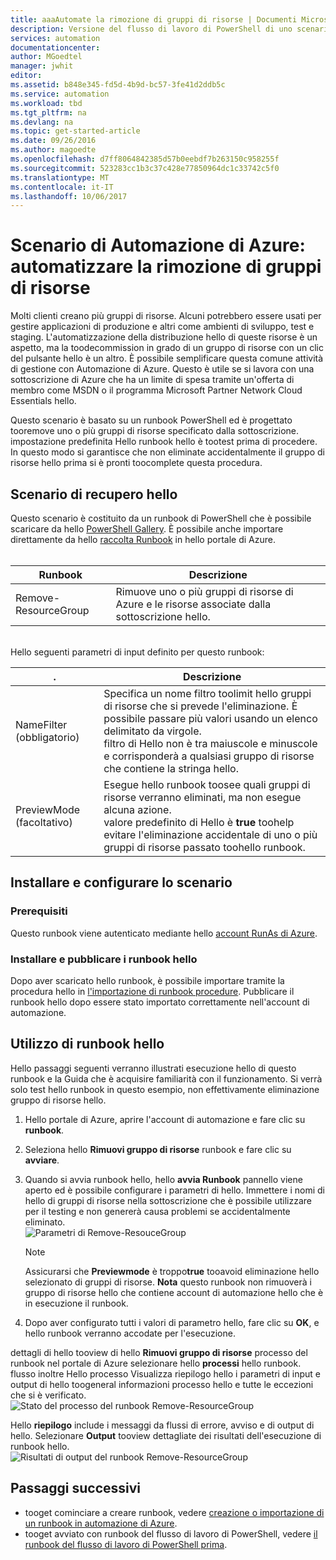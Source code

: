 ```yaml
---
title: aaaAutomate la rimozione di gruppi di risorse | Documenti Microsoft
description: Versione del flusso di lavoro di PowerShell di uno scenario di automazione di Azure, inclusi i runbook tooremove gruppi di tutte le risorse nella sottoscrizione.
services: automation
documentationcenter: 
author: MGoedtel
manager: jwhit
editor: 
ms.assetid: b848e345-fd5d-4b9d-bc57-3fe41d2ddb5c
ms.service: automation
ms.workload: tbd
ms.tgt_pltfrm: na
ms.devlang: na
ms.topic: get-started-article
ms.date: 09/26/2016
ms.author: magoedte
ms.openlocfilehash: d7ff8064842385d57b0eebdf7b263150c958255f
ms.sourcegitcommit: 523283cc1b3c37c428e77850964dc1c33742c5f0
ms.translationtype: MT
ms.contentlocale: it-IT
ms.lasthandoff: 10/06/2017
---
```

# <a name="azure-automation-scenario---automate-removal-of-resource-groups"></a>Scenario di Automazione di Azure: automatizzare la rimozione di gruppi di risorse
Molti clienti creano più gruppi di risorse. Alcuni potrebbero essere usati per gestire applicazioni di produzione e altri come ambienti di sviluppo, test e staging. L'automatizzazione della distribuzione hello di queste risorse è un aspetto, ma la toodecommission in grado di un gruppo di risorse con un clic del pulsante hello è un altro. È possibile semplificare questa comune attività di gestione con Automazione di Azure. Questo è utile se si lavora con una sottoscrizione di Azure che ha un limite di spesa tramite un'offerta di membro come MSDN o il programma Microsoft Partner Network Cloud Essentials hello.

Questo scenario è basato su un runbook PowerShell ed è progettato tooremove uno o più gruppi di risorse specificato dalla sottoscrizione. impostazione predefinita Hello runbook hello è tootest prima di procedere. In questo modo si garantisce che non eliminate accidentalmente il gruppo di risorse hello prima si è pronti toocomplete questa procedura.   

## <a name="getting-hello-scenario"></a>Scenario di recupero hello
Questo scenario è costituito da un runbook di PowerShell che è possibile scaricare da hello [PowerShell Gallery](https://www.powershellgallery.com/packages/Remove-ResourceGroup/1.0/DisplayScript). È possibile anche importare direttamente da hello [raccolta Runbook](automation-runbook-gallery.md) in hello portale di Azure.<br><br>

| Runbook | Descrizione |
| --- | --- |
| Remove-ResourceGroup |Rimuove uno o più gruppi di risorse di Azure e le risorse associate dalla sottoscrizione hello. |

<br>
Hello seguenti parametri di input definito per questo runbook:

| . | Descrizione |
| --- | --- |
| NameFilter (obbligatorio) |Specifica un nome filtro toolimit hello gruppi di risorse che si prevede l'eliminazione. È possibile passare più valori usando un elenco delimitato da virgole.<br>filtro di Hello non è tra maiuscole e minuscole e corrisponderà a qualsiasi gruppo di risorse che contiene la stringa hello. |
| PreviewMode (facoltativo) |Esegue hello runbook toosee quali gruppi di risorse verranno eliminati, ma non esegue alcuna azione.<br>valore predefinito di Hello è **true** toohelp evitare l'eliminazione accidentale di uno o più gruppi di risorse passato toohello runbook. |

## <a name="install-and-configure-this-scenario"></a>Installare e configurare lo scenario
### <a name="prerequisites"></a>Prerequisiti
Questo runbook viene autenticato mediante hello [account RunAs di Azure](automation-sec-configure-azure-runas-account.md).    

### <a name="install-and-publish-hello-runbooks"></a>Installare e pubblicare i runbook hello
Dopo aver scaricato hello runbook, è possibile importare tramite la procedura hello in [l'importazione di runbook procedure](automation-creating-importing-runbook.md#importing-a-runbook-from-a-file-into-azure-automation). Pubblicare il runbook hello dopo essere stato importato correttamente nell'account di automazione.

## <a name="using-hello-runbook"></a>Utilizzo di runbook hello
Hello passaggi seguenti verranno illustrati esecuzione hello di questo runbook e la Guida che è acquisire familiarità con il funzionamento. Si verrà solo test hello runbook in questo esempio, non effettivamente eliminazione gruppo di risorse hello.  

1. Hello portale di Azure, aprire l'account di automazione e fare clic su **runbook**.
2. Seleziona hello **Rimuovi gruppo di risorse** runbook e fare clic su **avviare**.
3. Quando si avvia runbook hello, hello **avvia Runbook** pannello viene aperto ed è possibile configurare i parametri di hello. Immettere i nomi di hello di gruppi di risorse nella sottoscrizione che è possibile utilizzare per il testing e non genererà causa problemi se accidentalmente eliminato.<br> ![Parametri di Remove-ResouceGroup](media/automation-scenario-remove-resourcegroup/remove-resourcegroup-input-parameters.png)

   > [!NOTE]
   > Assicurarsi che **Previewmode** è troppo**true** tooavoid eliminazione hello selezionato di gruppi di risorse.  **Nota** questo runbook non rimuoverà i gruppo di risorse hello che contiene account di automazione hello che è in esecuzione il runbook.  
   >
   >
4. Dopo aver configurato tutti i valori di parametro hello, fare clic su **OK**, e hello runbook verranno accodate per l'esecuzione.  

dettagli di hello tooview di hello **Rimuovi gruppo di risorse** processo del runbook nel portale di Azure selezionare hello **processi** hello runbook. flusso inoltre Hello processo Visualizza riepilogo hello i parametri di input e output di hello toogeneral informazioni processo hello e tutte le eccezioni che si è verificato.<br> ![Stato del processo del runbook Remove-ResourceGroup](media/automation-scenario-remove-resourcegroup/remove-resourcegroup-runbook-job-status.png)

Hello **riepilogo** include i messaggi da flussi di errore, avviso e di output di hello. Selezionare **Output** tooview dettagliate dei risultati dell'esecuzione di runbook hello.<br> ![Risultati di output del runbook Remove-ResourceGroup](media/automation-scenario-remove-resourcegroup/remove-resourcegroup-runbook-job-output.png)

## <a name="next-steps"></a>Passaggi successivi
* tooget cominciare a creare runbook, vedere [creazione o importazione di un runbook in automazione di Azure](automation-creating-importing-runbook.md).
* tooget avviato con runbook del flusso di lavoro di PowerShell, vedere [il runbook del flusso di lavoro di PowerShell prima](automation-first-runbook-textual.md).

